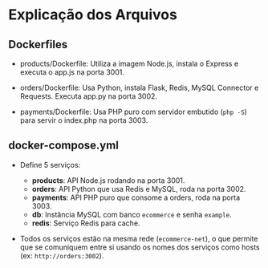 # Explicação dos Arquivos

## Dockerfiles

- products/Dockerfile:
  Utiliza a imagem Node.js, instala o Express e executa o app.js na porta 3001.

- orders/Dockerfile:
  Usa Python, instala Flask, Redis, MySQL Connector e Requests. Executa app.py na porta 3002.

- payments/Dockerfile:
  Usa PHP puro com servidor embutido (`php -S`) para servir o index.php na porta 3003.

## docker-compose.yml

- Define 5 serviços:
  - **products**: API Node.js rodando na porta 3001.
  - **orders**: API Python que usa Redis e MySQL, roda na porta 3002.
  - **payments**: API PHP puro que consome a orders, roda na porta 3003.
  - **db**: Instância MySQL com banco `ecommerce` e senha `example`.
  - **redis**: Serviço Redis para cache.

- Todos os serviços estão na mesma rede (`ecommerce-net`), o que permite que se comuniquem entre si usando os nomes dos serviços como hosts (ex: `http://orders:3002`).
